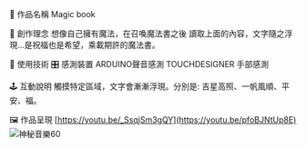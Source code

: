 🧠 作品名稱
Magic book

🎨 創作理念
想像自己擁有魔法，在召喚魔法書之後 讀取上面的內容，文字隨之浮現...是祝福也是希望，乘載期許的魔法書。

🧪 使用技術
🎛️ 感測裝置
ARDUINO聲音感測
TOUCHDESIGNER 手部感測

🕹️ 互動說明
觸摸特定區域，文字會漸漸浮現。分別是:
吉星高照、一帆風順、平安、福。

🖼️ 作品呈現 [https://youtu.be/_SsqjSm3gQY](https://youtu.be/pfoBJNtUp8E)
![神秘音樂60](https://github.com/user-attachments/assets/13ec26ff-45fd-48bc-8903-92e6b6cf43d0)

